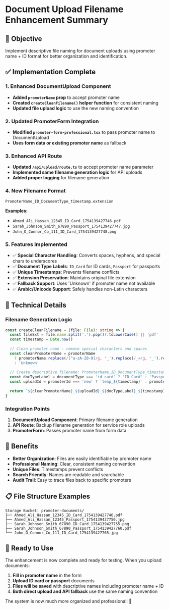 # Document Upload Filename Enhancement Summary

## 🎯 **Objective**
Implement descriptive file naming for document uploads using promoter name + ID format for better organization and identification.

## ✅ **Implementation Complete**

### **1. Enhanced DocumentUpload Component**
- **Added `promoterName` prop** to accept promoter name
- **Created `createCleanFilename()` helper function** for consistent naming
- **Updated file upload logic** to use the new naming convention

### **2. Updated PromoterForm Integration**
- **Modified `promoter-form-professional.tsx`** to pass promoter name to DocumentUpload
- **Uses form data or existing promoter name** as fallback

### **3. Enhanced API Route**
- **Updated `/api/upload/route.ts`** to accept promoter name parameter
- **Implemented same filename generation logic** for API uploads
- **Added proper logging** for filename generation

### **4. New Filename Format**
```
PromoterName_ID_DocumentType_timestamp.extension
```

**Examples:**
- `Ahmed_Ali_Hassan_12345_ID_Card_1754139427746.pdf`
- `Sarah_Johnson_Smith_67890_Passport_1754139427747.jpg`
- `John_O_Connor_Co_111_ID_Card_1754139427748.png`

### **5. Features Implemented**
- ✅ **Special Character Handling**: Converts spaces, hyphens, and special chars to underscores
- ✅ **Document Type Labels**: `ID_Card` for ID cards, `Passport` for passports
- ✅ **Unique Timestamps**: Prevents filename conflicts
- ✅ **Extension Preservation**: Maintains original file extension
- ✅ **Fallback Support**: Uses 'Unknown' if promoter name not available
- ✅ **Arabic/Unicode Support**: Safely handles non-Latin characters

## 🔧 **Technical Details**

### **Filename Generation Logic**
```typescript
const createCleanFilename = (file: File): string => {
  const fileExt = file.name.split('.').pop()?.toLowerCase() || 'pdf'
  const timestamp = Date.now()
  
  // Clean promoter name - remove special characters and spaces
  const cleanPromoterName = promoterName 
    ? promoterName.replace(/[^a-zA-Z0-9]/g, '_').replace(/_+/g, '_').replace(/^_|_$/g, '')
    : 'Unknown'
  
  // Create descriptive filename: PromoterName_ID_DocumentType_timestamp.ext
  const docTypeLabel = documentType === 'id_card' ? 'ID_Card' : 'Passport'
  const uploadId = promoterId === 'new' ? `temp_${timestamp}` : promoterId
  
  return `${cleanPromoterName}_${uploadId}_${docTypeLabel}_${timestamp}.${fileExt}`
}
```

### **Integration Points**
1. **DocumentUpload Component**: Primary filename generation
2. **API Route**: Backup filename generation for service role uploads
3. **PromoterForm**: Passes promoter name from form data

## 🎉 **Benefits**
- **Better Organization**: Files are easily identifiable by promoter name
- **Professional Naming**: Clear, consistent naming convention
- **Unique Files**: Timestamps prevent conflicts
- **Search Friendly**: Names are readable and searchable
- **Audit Trail**: Easy to trace files back to specific promoters

## 📋 **File Structure Examples**
```
Storage Bucket: promoter-documents/
├── Ahmed_Ali_Hassan_12345_ID_Card_1754139427746.pdf
├── Ahmed_Ali_Hassan_12345_Passport_1754139427750.jpg
├── Sarah_Johnson_Smith_67890_ID_Card_1754139427755.png
├── Sarah_Johnson_Smith_67890_Passport_1754139427760.pdf
└── John_O_Connor_Co_111_ID_Card_1754139427765.jpg
```

## 🚀 **Ready to Use**
The enhancement is now complete and ready for testing. When you upload documents:

1. **Fill in promoter name** in the form
2. **Upload ID card or passport** documents
3. **Files will be saved** with descriptive names including promoter name + ID
4. **Both direct upload and API fallback** use the same naming convention

The system is now much more organized and professional! 🎯
